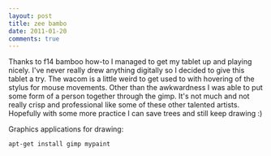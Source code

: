 ```yaml
---
layout: post
title: zee bambo
date: 2011-01-20
comments: true
---
```


Thanks to f14 bamboo how-to I managed to get my tablet up and playing
nicely. I've never really drew anything digitally so I decided to give
this tablet a try. The wacom is a little weird to get used to with
hovering of the stylus for mouse movements. Other than the awkwardness
I was able to put some form of a person together through the gimp. It's
not much and not really crisp and professional like some of these
other talented artists. Hopefully with some more practice I can save
trees and still keep drawing :)

Graphics applications for drawing:

```console
apt-get install gimp mypaint
```
